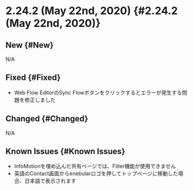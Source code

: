 # 2.24.2 (May 22nd, 2020) {#2.24.2 (May 22nd, 2020)}

## New {#New}

N/A

## Fixed {#Fixed}

- Web Flow EditorのSync Flowボタンをクリックするとエラーが発生する問題を修正しました

## Changed {#Changed}

N/A

## Known Issues {#Known Issues}

- InfoMotionを埋め込んだ共有ページでは、Filter機能が使用できません
- 英語のContact画面からenebularロゴを押してトップページに移動した場合、日本語で表示されます
